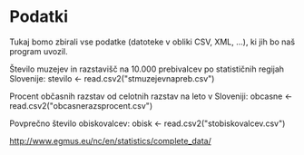 # Podatki

Tukaj bomo zbirali vse podatke (datoteke v obliki CSV, XML, ...), ki jih bo naš
program uvozil.

Število muzejev in razstavišč na 10.000 prebivalcev po statističnih regijah Slovenije:
stevilo <- read.csv2("stmuzejevnapreb.csv")

Procent občasnih razstav od celotnih razstav na leto v Sloveniji:
obcasne <- read.csv2("obcasnerazsprocent.csv")

Povprečno število obiskovalcev:
obisk <- read.csv2("stobiskovalcev.csv")

http://www.egmus.eu/nc/en/statistics/complete_data/
